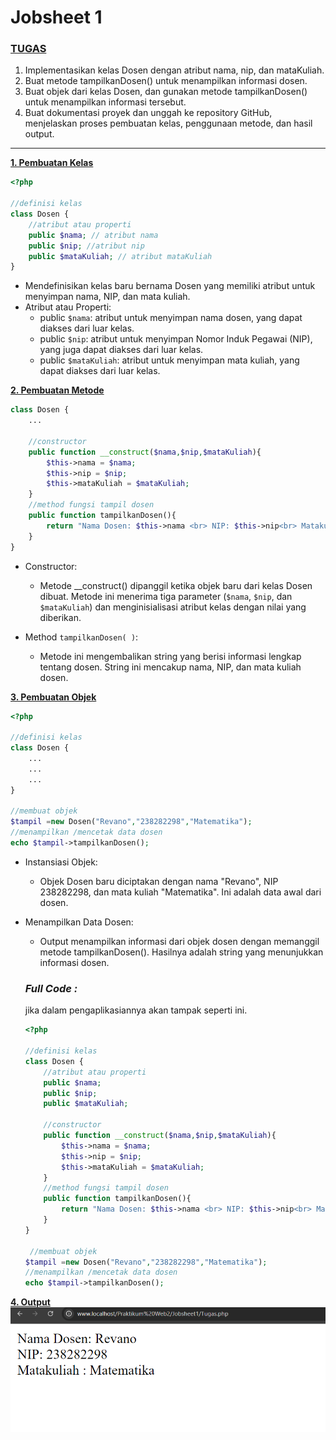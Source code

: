  # Jobsheet 1 
  
  ### <u> TUGAS </u>
  1. Implementasikan kelas Dosen dengan atribut nama, nip, dan mataKuliah.
  2. Buat metode tampilkanDosen() untuk menampilkan informasi dosen.
  3. Buat objek dari kelas Dosen, dan gunakan metode tampilkanDosen() untuk
  menampilkan informasi tersebut.
  4. Buat dokumentasi proyek dan unggah ke repository GitHub, menjelaskan proses
  pembuatan kelas, penggunaan metode, dan hasil output.
  ____________________

  
  **<u>1. Pembuatan Kelas </u>**
  ```php
  <?php
  
  //definisi kelas
  class Dosen {
      //atribut atau properti
      public $nama; // atribut nama
      public $nip; //atribut nip
      public $mataKuliah; // atribut mataKuliah
  }
  ```
- Mendefinisikan kelas baru bernama Dosen yang memiliki atribut untuk menyimpan nama, NIP, dan mata kuliah.
- Atribut atau Properti:
  - public ```$nama```: atribut untuk menyimpan nama dosen, yang dapat diakses dari luar kelas.
  - public ```$nip```: atribut untuk menyimpan Nomor Induk Pegawai (NIP), yang juga dapat diakses dari luar kelas.
  - public ```$mataKuliah```: atribut untuk menyimpan mata kuliah, yang dapat diakses dari luar kelas.

**<u>2. Pembuatan Metode </u>**
  ```php
  class Dosen {
      ...
  
      //constructor
      public function __construct($nama,$nip,$mataKuliah){
          $this->nama = $nama;
          $this->nip = $nip;
          $this->mataKuliah = $mataKuliah;
      }
      //method fungsi tampil dosen
      public function tampilkanDosen(){
          return "Nama Dosen: $this->nama <br> NIP: $this->nip<br> Matakuliah : $this->mataKuliah";
      }
  }
  
  ```

- Constructor:
  - Metode __construct() dipanggil ketika objek baru dari kelas Dosen dibuat. Metode ini menerima tiga parameter (```$nama```, ```$nip```, dan ```$mataKuliah```) dan menginisialisasi atribut kelas dengan nilai yang diberikan.

- Method ```tampilkanDosen( )```:

  - Metode ini mengembalikan string yang berisi informasi lengkap tentang dosen. String ini mencakup nama, NIP, dan mata kuliah dosen.

**<u>3. Pembuatan Objek </u>**
  ```php
  <?php
  
  //definisi kelas
  class Dosen {
      ...
      ...
      ...
  }
  
  //membuat objek 
  $tampil =new Dosen("Revano","238282298","Matematika");
  //menampilkan /mencetak data dosen
  echo $tampil->tampilkanDosen();
  
  ```
- Instansiasi Objek:
  - Objek Dosen baru diciptakan dengan nama "Revano", NIP 238282298, dan mata kuliah "Matematika". Ini adalah data awal dari dosen.

- Menampilkan Data Dosen:
  - Output menampilkan informasi dari objek dosen dengan memanggil metode tampilkanDosen(). Hasilnya adalah string yang menunjukkan informasi dosen.
  ### <i>Full Code :</i>
  
  jika dalam pengaplikasiannya akan tampak seperti ini.
  ```php
  <?php
  
  //definisi kelas
  class Dosen {
      //atribut atau properti
      public $nama;
      public $nip;
      public $mataKuliah;
  
      //constructor
      public function __construct($nama,$nip,$mataKuliah){
          $this->nama = $nama;
          $this->nip = $nip;
          $this->mataKuliah = $mataKuliah;
      }
      //method fungsi tampil dosen
      public function tampilkanDosen(){
          return "Nama Dosen: $this->nama <br> NIP: $this->nip<br> Matakuliah : $this->mataKuliah";
      }
  }
  
   //membuat objek 
  $tampil =new Dosen("Revano","238282298","Matematika");
  //menampilkan /mencetak data dosen
  echo $tampil->tampilkanDosen();
  ```
**<u>4. Output </u>**
  ![alt text](/src/img/tugas1-2.png)